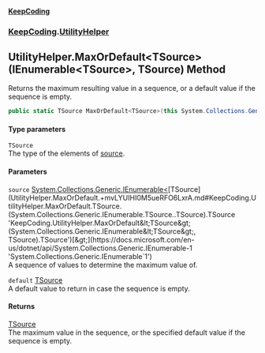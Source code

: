 #### [KeepCoding](index.md 'index')
### [KeepCoding](KeepCoding.md 'KeepCoding').[UtilityHelper](UtilityHelper.md 'KeepCoding.UtilityHelper')
## UtilityHelper.MaxOrDefault&lt;TSource&gt;(IEnumerable&lt;TSource&gt;, TSource) Method
Returns the maximum resulting value in a sequence, or a default value if the sequence is empty.
```csharp
public static TSource MaxOrDefault<TSource>(this System.Collections.Generic.IEnumerable<TSource> source, TSource @default=default(TSource));
```
#### Type parameters
<a name='KeepCoding.UtilityHelper.MaxOrDefault.TSource.(System.Collections.Generic.IEnumerable.TSource..TSource).TSource'></a>
`TSource`  
The type of the elements of [source](UtilityHelper.MaxOrDefault.+mvLYUIHI0M5ueRFO6LxrA.md#KeepCoding.UtilityHelper.MaxOrDefault.TSource.(System.Collections.Generic.IEnumerable.TSource..TSource).source 'KeepCoding.UtilityHelper.MaxOrDefault&lt;TSource&gt;(System.Collections.Generic.IEnumerable&lt;TSource&gt;, TSource).source').
  
#### Parameters
<a name='KeepCoding.UtilityHelper.MaxOrDefault.TSource.(System.Collections.Generic.IEnumerable.TSource..TSource).source'></a>
`source` [System.Collections.Generic.IEnumerable&lt;](https://docs.microsoft.com/en-us/dotnet/api/System.Collections.Generic.IEnumerable-1 'System.Collections.Generic.IEnumerable`1')[TSource](UtilityHelper.MaxOrDefault.+mvLYUIHI0M5ueRFO6LxrA.md#KeepCoding.UtilityHelper.MaxOrDefault.TSource.(System.Collections.Generic.IEnumerable.TSource..TSource).TSource 'KeepCoding.UtilityHelper.MaxOrDefault&lt;TSource&gt;(System.Collections.Generic.IEnumerable&lt;TSource&gt;, TSource).TSource')[&gt;](https://docs.microsoft.com/en-us/dotnet/api/System.Collections.Generic.IEnumerable-1 'System.Collections.Generic.IEnumerable`1')  
A sequence of values to determine the maximum value of.
  
<a name='KeepCoding.UtilityHelper.MaxOrDefault.TSource.(System.Collections.Generic.IEnumerable.TSource..TSource).default'></a>
`default` [TSource](UtilityHelper.MaxOrDefault.+mvLYUIHI0M5ueRFO6LxrA.md#KeepCoding.UtilityHelper.MaxOrDefault.TSource.(System.Collections.Generic.IEnumerable.TSource..TSource).TSource 'KeepCoding.UtilityHelper.MaxOrDefault&lt;TSource&gt;(System.Collections.Generic.IEnumerable&lt;TSource&gt;, TSource).TSource')  
A default value to return in case the sequence is empty.
  
#### Returns
[TSource](UtilityHelper.MaxOrDefault.+mvLYUIHI0M5ueRFO6LxrA.md#KeepCoding.UtilityHelper.MaxOrDefault.TSource.(System.Collections.Generic.IEnumerable.TSource..TSource).TSource 'KeepCoding.UtilityHelper.MaxOrDefault&lt;TSource&gt;(System.Collections.Generic.IEnumerable&lt;TSource&gt;, TSource).TSource')  
The maximum value in the sequence, or the specified default value if the sequence is empty.
